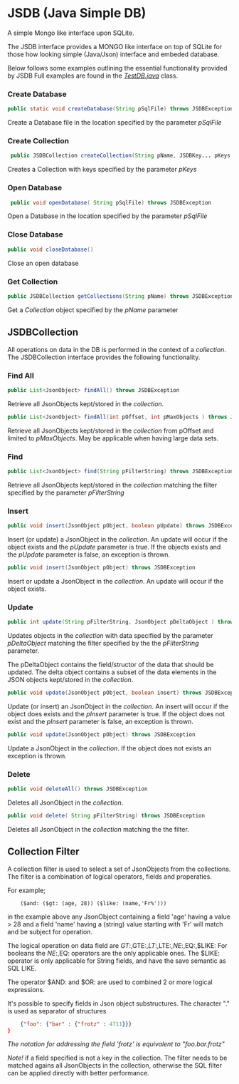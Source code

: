 # JSDB (Java Simple DB)
A simple Mongo like interface upon SQLite.

The JSDB interface provides a MONGO like interface on top of SQLite for those how looking simple (Java/Json) interface 
and embeded database. 

Below follows some examples outlining the essential functionality provided by JSDB
Full examples are found in the [_TestDB.java_](https://github.com/hoddmimes/JSDB/blob/main/src/test/java/com/hoddmimes/sdb/test/TestDB.java) class. 

### Create Database
```java
public static void createDatabase(String pSqlFile) throws JSDBException
```
Create a Database file in the location specified by the parameter _pSqlFile_

### Create Collection
```java
 public JSDBCollection createCollection(String pName, JSDBKey... pKeys ) throws JSDBException
```
Creates a Collection with keys specified by the parameter _pKeys_


### Open Database
```java
 public void openDatabase( String pSqlFile) throws JSDBException
```
Open a Database in the location specified by the parameter _pSqlFile_

### Close Database
```java
public void closeDatabase()
```
Close an open database

### Get Collection
```java
public JSDBCollection getCollections(String pName) throws JSDBException
```

Get a _Collection_ object specified by the _pName_ parameter

## JSDBCollection

All operations on data in the DB is performed in the context of a _collection_.
The JSDBCollection interface provides the following functionality.

### Find All
```java
public List<JsonObject> findAll() throws JSDBException 
```
Retrieve all JsonObjects kept/stored in the _collection_.

```java
public List<JsonObject> findAll(int pOffset, int pMaxObjects ) throws JSDBException 
```
Retrieve all JsonObjects kept/stored in the _collection_ from pOffset and limited to _pMaxObjects_.
May be applicable when having large data sets.

### Find 
```java
public List<JsonObject> find(String pFilterString) throws JSDBException 
```
Retrieve all JsonObjects kept/stored in the _collection_ matching the filter specified by the parameter _pFilterString_

### Insert
```java
public void insert(JsonObject pObject, boolean pUpdate) throws JSDBException
```
Insert (or update) a JsonObject in the _collection_. An update will occur if the object exists and the _pUpdate_ parameter is true.
If the objects exists and the _pUpdate_ parameter is false, an exception is thrown.

```java
public void insert(JsonObject pObject) throws JSDBException
```
Insert or update a JsonObject in the _collection_. An update will occur if the object exists.

### Update 
```java
public int update(String pFilterString, JsonObject pDeltaObject ) throws JSDBException
```
Updates objects in the _collection_ with data specified by the parameter _pDeltaObject_ matching the filter specified by the
the _pFilterString_ parameter. 

The pDeltaObject contains the field/structor of the data that should be updated. The delta object contains a subset of the data
elements in the JSON objects kept/stored in the _collection_.

```java
public void update(JsonObject pObject, boolean insert) throws JSDBException 
```
Update (or insert) an JsonObject in the _collection_. An insert will occur if the object does exists and the _pInsert_ parameter is true.
If the object does not exist and the _pInsert_ parameter is false, an exception is thrown.

```java
public void update(JsonObject pObject) throws JSDBException
```
Update a JsonObject in the _collection_. If the object does not exists an exception is thrown.

### Delete 
```java
public void deleteAll() throws JSDBException
```
Deletes all JsonObject in the _collection_.

```java
public void delete( String pFilterString) throws JSDBException 
```
Deletes all JsonObject in the _collection_ matching the the filter.

## Collection Filter
A collection filter is used to select a set of JsonObjects from the collections.
The filter is a combination of logical operators, fields and properaties.

For example;
```
    ($and: ($gt: (age, 28)) ($like: (name,'Fr%')))
```
in the example above any JsonObject containing a field 'age' having a value > 28 and a field 'name' having a
(string) value starting with 'Fr' will match and be subject for operation.

The logical operation on data field are $GT:,$GTE:,$LT:,$LTE:,$NE:,$EQ:,$LIKE:
For booleans the $NE:,$EQ: operators are the only applicable ones.
The $LIKE: operator is only applicable for String fields, and have the save semantic as SQL LIKE.

The operator $AND: and $OR: are used to combined 2 or more logical expressions.

It's possible to specify fields in Json object substructures. The character "." is used as separator of structures 
```JSON
    {"foo": {"bar" : {"frotz" : 4711}}}
}
```
_The notation for addressing the field 'frotz' is equivalent to "foo.bar.frotz"_

_Note!_ if a field specified is not a key in the collection. The filter needs to be matched agains all 
JsonObjects in the collection, otherwise the SQL filter can be applied directly with better performance.




